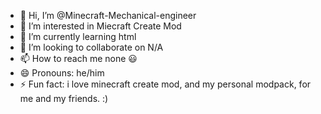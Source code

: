 - 👋 Hi, I’m @Minecraft-Mechanical-engineer
- 👀 I’m interested in Miecraft Create Mod
- 🌱 I’m currently learning html
- 💞️ I’m looking to collaborate on N/A
- 📫 How to reach me none 😃
- 😄 Pronouns: he/him
- ⚡ Fun fact: i love minecraft create mod, and my personal modpack, for me and my friends. :)

<!---
Minecraft-Mechanical-engineer/Minecraft-Mechanical-engineer is a ✨ special ✨ repository because its `README.md` (this file) appears on your GitHub profile.
You can click the Preview link to take a look at your changes.
--->
